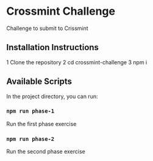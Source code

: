 # Crossmint Challenge

Challenge to submit to Crissmint

## Installation Instructions

1 Clone the repository
2 cd crossmint-challenge
3 npm i

## Available Scripts

In the project directory, you can run:

### `npm run phase-1`

Run the first phase exercise

### `npm run phase-2`

Run the second phase exercise